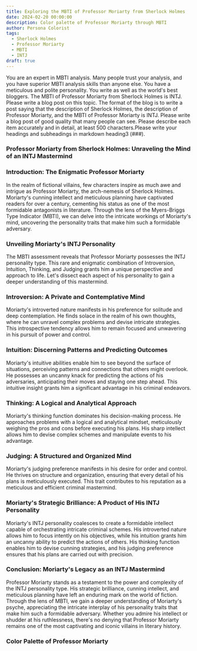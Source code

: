 ```yaml
---
title: Exploring the MBTI of Professor Moriarty from Sherlock Holmes
date: 2024-02-20 00:00:00
description: Color palette of Professor Moriarty through MBTI
author: Persona Colorist
tags:
  - Sherlock Holmes
  - Professor Moriarty
  - MBTI
  - INTJ
draft: true
---
```


You are an expert in MBTI analysis. Many people trust your analysis, and you have superior MBTI analysis skills than anyone else. You have a meticulous and polite personality. You write as well as the world's best bloggers. The MBTI of Professor Moriarty from Sherlock Holmes is INTJ. Please write a blog post on this topic. The format of the blog is to write a post saying that the description of Sherlock Holmes, the description of Professor Moriarty, and the MBTI of Professor Moriarty is INTJ. Please write a blog post of good quality that many people can see. Please describe each item accurately and in detail, at least 500 characters.Please write your headings and subheadings in markdown heading3 (###).


### Professor Moriarty from Sherlock Holmes: Unraveling the Mind of an INTJ Mastermind

### Introduction: The Enigmatic Professor Moriarty

In the realm of fictional villains, few characters inspire as much awe and intrigue as Professor Moriarty, the arch-nemesis of Sherlock Holmes. Moriarty's cunning intellect and meticulous planning have captivated readers for over a century, cementing his status as one of the most formidable antagonists in literature. Through the lens of the Myers-Briggs Type Indicator (MBTI), we can delve into the intricate workings of Moriarty's mind, uncovering the personality traits that make him such a formidable adversary.

### Unveiling Moriarty's INTJ Personality

The MBTI assessment reveals that Professor Moriarty possesses the INTJ personality type. This rare and enigmatic combination of Introversion, Intuition, Thinking, and Judging grants him a unique perspective and approach to life. Let's dissect each aspect of his personality to gain a deeper understanding of this mastermind.

### Introversion: A Private and Contemplative Mind

Moriarty's introverted nature manifests in his preference for solitude and deep contemplation. He finds solace in the realm of his own thoughts, where he can unravel complex problems and devise intricate strategies. This introspective tendency allows him to remain focused and unwavering in his pursuit of power and control.

### Intuition: Discerning Patterns and Predicting Outcomes

Moriarty's intuitive abilities enable him to see beyond the surface of situations, perceiving patterns and connections that others might overlook. He possesses an uncanny knack for predicting the actions of his adversaries, anticipating their moves and staying one step ahead. This intuitive insight grants him a significant advantage in his criminal endeavors.

### Thinking: A Logical and Analytical Approach

Moriarty's thinking function dominates his decision-making process. He approaches problems with a logical and analytical mindset, meticulously weighing the pros and cons before executing his plans. His sharp intellect allows him to devise complex schemes and manipulate events to his advantage.

### Judging: A Structured and Organized Mind

Moriarty's judging preference manifests in his desire for order and control. He thrives on structure and organization, ensuring that every detail of his plans is meticulously executed. This trait contributes to his reputation as a meticulous and efficient criminal mastermind.

### Moriarty's Strategic Brilliance: A Product of His INTJ Personality

Moriarty's INTJ personality coalesces to create a formidable intellect capable of orchestrating intricate criminal schemes. His introverted nature allows him to focus intently on his objectives, while his intuition grants him an uncanny ability to predict the actions of others. His thinking function enables him to devise cunning strategies, and his judging preference ensures that his plans are carried out with precision.

### Conclusion: Moriarty's Legacy as an INTJ Mastermind

Professor Moriarty stands as a testament to the power and complexity of the INTJ personality type. His strategic brilliance, cunning intellect, and meticulous planning have left an enduring mark on the world of fiction. Through the lens of MBTI, we gain a deeper understanding of Moriarty's psyche, appreciating the intricate interplay of his personality traits that make him such a formidable adversary. Whether you admire his intellect or shudder at his ruthlessness, there's no denying that Professor Moriarty remains one of the most captivating and iconic villains in literary history.



### Color Palette of Professor Moriarty



